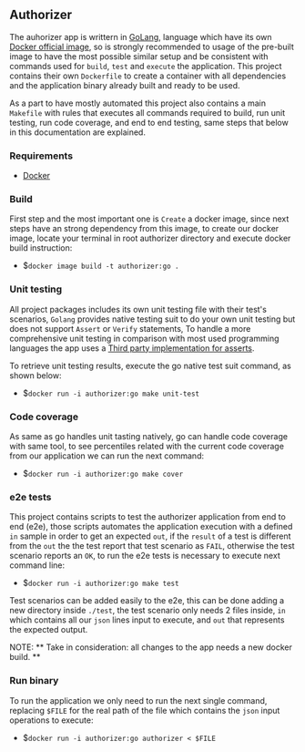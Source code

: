 <!---
// ********************************************************************
// * README.md                                                        *
// *                                                                  *
// * 2020-03-15 First Version, JR                                     *
// * 2020-03-16 Adds authorizer summary, JR                           *
// * 2020-03-17 Adds unit testing instructions, JR                    *
// * 2020-03-18 Adds e2e tests instructions, JR                       *
// *                                                                  *
// * Contains a brief summary of the project and its instructions,    *
// * to build, execute and run relevant commands related.             *
// ********************************************************************
-->

## Authorizer

The auhorizer app is writtern in [GoLang](https://golang.org/), language which have its own [Docker official image](https://hub.docker.com/_/golang), so is strongly recommended to usage of the pre-built image to have the most possible similar setup and be consistent with commands used for `build`, `test` and `execute` the application. This project contains their own `Dockerfile` to create a container with all dependencies and the application binary already built and ready to be used.

As a part to have mostly automated this project also contains a main `Makefile` with rules that executes all commands required to build, run unit testing, run code coverage, and end to end testing, same steps that below in this documentation are explained.

### Requirements

* [Docker](https://docs.docker.com/install/)

### Build

First step and the most important one is `Create` a docker image, since next steps have an strong dependency from this image, to create our docker image, locate your terminal in root authorizer directory and execute docker build instruction:

* $`docker image build -t authorizer:go .`

### Unit testing

All project packages includes its own unit testing file with their test's scenarios, `Golang` provides native testing suit to do your own unit testing but does not support `Assert` or `Verify` statements, To handle a more comprehensive unit testing in comparison with most used programming languages the app uses a [Third party implementation for asserts](https://github.com/stretchr/testify/assert).

To retrieve unit testing results, execute the go native test suit command, as shown below:

* $`docker run -i authorizer:go make unit-test`

### Code coverage

As same as go handles unit tasting natively, go can handle code coverage with same tool, to see percentiles related with the current code coverage from our application we can run the next command:

* $`docker run -i authorizer:go make cover`

### e2e tests

This project contains scripts to test the authorizer application from end to end (e2e), those scripts automates the application execution with a defined `in` sample in order to get an expected `out`, if the `result` of a test is different from the `out` the the test report that test scenario as `FAIL`, otherwise the test scenario reports an `OK`, to run the e2e tests is necessary to execute next command line:

* $`docker run -i authorizer:go make test`

Test scenarios can be added easily to the e2e, this can be done adding a new directory inside `./test`, the test scenario only needs 2 files inside, `in` which contains all our `json` lines input to execute, and `out` that represents the expected output.

NOTE: ** Take in consideration: all changes to the app needs a new docker build. **

### Run binary

To run the application we only need to run the next single command, replacing `$FILE` for the real path of the file which contains the `json` input operations to execute:

* $`docker run -i authorizer:go authorizer < $FILE`
